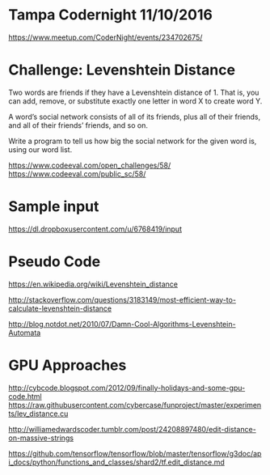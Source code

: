 # Tampa Codernight 11/10/2016

https://www.meetup.com/CoderNight/events/234702675/

# Challenge: Levenshtein Distance

Two words are friends if they have a Levenshtein distance of 1.
That is, you can add, remove, or substitute exactly one letter in word X to create word Y.

A word’s social network consists of all of its friends, plus all of their friends, and all of their friends’ friends, and so on.

Write a program to tell us how big the social network for the given word is, using our word list.

https://www.codeeval.com/open_challenges/58/ 
https://www.codeeval.com/public_sc/58/

# Sample input

https://dl.dropboxusercontent.com/u/6768419/input

# Pseudo Code

https://en.wikipedia.org/wiki/Levenshtein_distance

http://stackoverflow.com/questions/3183149/most-efficient-way-to-calculate-levenshtein-distance

http://blog.notdot.net/2010/07/Damn-Cool-Algorithms-Levenshtein-Automata

# GPU Approaches

http://cybcode.blogspot.com/2012/09/finally-holidays-and-some-gpu-code.html
https://raw.githubusercontent.com/cybercase/funproject/master/experiments/lev_distance.cu

http://williamedwardscoder.tumblr.com/post/24208897480/edit-distance-on-massive-strings

https://github.com/tensorflow/tensorflow/blob/master/tensorflow/g3doc/api_docs/python/functions_and_classes/shard2/tf.edit_distance.md

